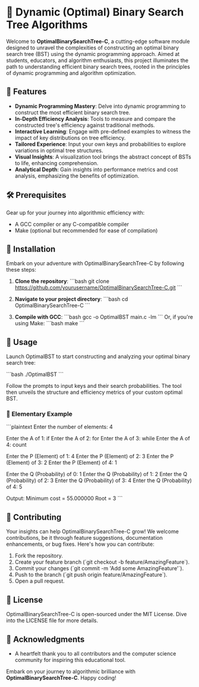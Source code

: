 # 🌳 Dynamic (Optimal) Binary Search Tree Algorithms

Welcome to **OptimalBinarySearchTree-C**, a cutting-edge software module designed to unravel the complexities of constructing an optimal binary search tree (BST) using the dynamic programming approach. Aimed at students, educators, and algorithm enthusiasts, this project illuminates the path to understanding efficient binary search trees, rooted in the principles of dynamic programming and algorithm optimization.

## 🌟 Features

- **Dynamic Programming Mastery**: Delve into dynamic programming to construct the most efficient binary search tree.
- **In-Depth Efficiency Analysis**: Tools to measure and compare the constructed tree's efficiency against traditional methods.
- **Interactive Learning**: Engage with pre-defined examples to witness the impact of key distributions on tree efficiency.
- **Tailored Experience**: Input your own keys and probabilities to explore variations in optimal tree structures.
- **Visual Insights**: A visualization tool brings the abstract concept of BSTs to life, enhancing comprehension.
- **Analytical Depth**: Gain insights into performance metrics and cost analysis, emphasizing the benefits of optimization.

## 🛠 Prerequisites

Gear up for your journey into algorithmic efficiency with:
- A GCC compiler or any C-compatible compiler
- Make (optional but recommended for ease of compilation)

## 🔧 Installation

Embark on your adventure with OptimalBinarySearchTree-C by following these steps:

1. **Clone the repository**:
   \`\`\`bash
   git clone https://github.com/yourusername/OptimalBinarySearchTree-C.git
   \`\`\`

2. **Navigate to your project directory**:
   \`\`\`bash
   cd OptimalBinarySearchTree-C
   \`\`\`

3. **Compile with GCC**:
   \`\`\`bash
   gcc -o OptimalBST main.c -lm
   \`\`\`
   Or, if you're using Make:
   \`\`\`bash
   make
   \`\`\`

## 🚀 Usage

Launch OptimalBST to start constructing and analyzing your optimal binary search tree:

\`\`\`bash
./OptimalBST
\`\`\`

Follow the prompts to input keys and their search probabilities. The tool then unveils the structure and efficiency metrics of your custom optimal BST.

### 📝 Elementary Example

\`\`\`plaintext
Enter the number of elements: 4

Enter the A of 1: if
Enter the A of 2: for
Enter the A of 3: while
Enter the A of 4: count

Enter the P (Element) of 1: 4
Enter the P (Element) of 2: 3
Enter the P (Element) of 3: 2
Enter the P (Element) of 4: 1

Enter the Q (Probability) of 0: 1
Enter the Q (Probability) of 1: 2
Enter the Q (Probability) of 2: 3
Enter the Q (Probability) of 3: 4
Enter the Q (Probability) of 4: 5

Output:
Minimum cost = 55.000000
Root  = 3
\`\`\`


## 👥 Contributing

Your insights can help OptimalBinarySearchTree-C grow! We welcome contributions, be it through feature suggestions, documentation enhancements, or bug fixes. Here's how you can contribute:

1. Fork the repository.
2. Create your feature branch (\`git checkout -b feature/AmazingFeature\`).
3. Commit your changes (\`git commit -m 'Add some AmazingFeature'\`).
4. Push to the branch (\`git push origin feature/AmazingFeature\`).
5. Open a pull request.

## 📜 License

OptimalBinarySearchTree-C is open-sourced under the MIT License. Dive into the LICENSE file for more details.

## 💖 Acknowledgments

- A heartfelt thank you to all contributors and the computer science community for inspiring this educational tool.

Embark on your journey to algorithmic brilliance with **OptimalBinarySearchTree-C**. Happy coding!

